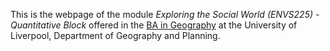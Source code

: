 This is the webpage of the module *Exploring the Social World (ENVS225) - Quantitative Block* offered in the [BA in Geography](https://www.liverpool.ac.uk/courses/2025/geography-ba-hons) at the University of Liverpool, Department of Geography and Planning.
